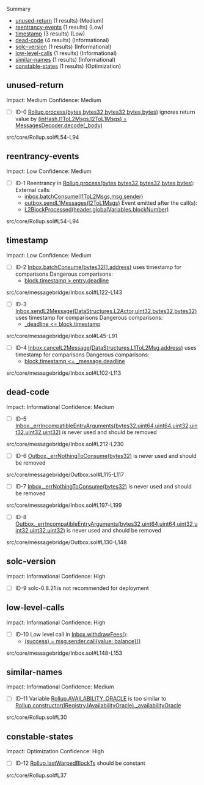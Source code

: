 Summary
 - [unused-return](#unused-return) (1 results) (Medium)
 - [reentrancy-events](#reentrancy-events) (1 results) (Low)
 - [timestamp](#timestamp) (3 results) (Low)
 - [dead-code](#dead-code) (4 results) (Informational)
 - [solc-version](#solc-version) (1 results) (Informational)
 - [low-level-calls](#low-level-calls) (1 results) (Informational)
 - [similar-names](#similar-names) (1 results) (Informational)
 - [constable-states](#constable-states) (1 results) (Optimization)
## unused-return
Impact: Medium
Confidence: Medium
 - [ ] ID-0
[Rollup.process(bytes,bytes32,bytes32,bytes,bytes)](src/core/Rollup.sol#L54-L94) ignores return value by [(inHash,l1ToL2Msgs,l2ToL1Msgs) = MessagesDecoder.decode(_body)](src/core/Rollup.sol#L71-L72)

src/core/Rollup.sol#L54-L94


## reentrancy-events
Impact: Low
Confidence: Medium
 - [ ] ID-1
Reentrancy in [Rollup.process(bytes,bytes32,bytes32,bytes,bytes)](src/core/Rollup.sol#L54-L94):
	External calls:
	- [inbox.batchConsume(l1ToL2Msgs,msg.sender)](src/core/Rollup.sol#L88)
	- [outbox.sendL1Messages(l2ToL1Msgs)](src/core/Rollup.sol#L91)
	Event emitted after the call(s):
	- [L2BlockProcessed(header.globalVariables.blockNumber)](src/core/Rollup.sol#L93)

src/core/Rollup.sol#L54-L94


## timestamp
Impact: Low
Confidence: Medium
 - [ ] ID-2
[Inbox.batchConsume(bytes32[],address)](src/core/messagebridge/Inbox.sol#L122-L143) uses timestamp for comparisons
	Dangerous comparisons:
	- [block.timestamp > entry.deadline](src/core/messagebridge/Inbox.sol#L136)

src/core/messagebridge/Inbox.sol#L122-L143


 - [ ] ID-3
[Inbox.sendL2Message(DataStructures.L2Actor,uint32,bytes32,bytes32)](src/core/messagebridge/Inbox.sol#L45-L91) uses timestamp for comparisons
	Dangerous comparisons:
	- [_deadline <= block.timestamp](src/core/messagebridge/Inbox.sol#L54)

src/core/messagebridge/Inbox.sol#L45-L91


 - [ ] ID-4
[Inbox.cancelL2Message(DataStructures.L1ToL2Msg,address)](src/core/messagebridge/Inbox.sol#L102-L113) uses timestamp for comparisons
	Dangerous comparisons:
	- [block.timestamp <= _message.deadline](src/core/messagebridge/Inbox.sol#L108)

src/core/messagebridge/Inbox.sol#L102-L113


## dead-code
Impact: Informational
Confidence: Medium
 - [ ] ID-5
[Inbox._errIncompatibleEntryArguments(bytes32,uint64,uint64,uint32,uint32,uint32,uint32)](src/core/messagebridge/Inbox.sol#L212-L230) is never used and should be removed

src/core/messagebridge/Inbox.sol#L212-L230


 - [ ] ID-6
[Outbox._errNothingToConsume(bytes32)](src/core/messagebridge/Outbox.sol#L115-L117) is never used and should be removed

src/core/messagebridge/Outbox.sol#L115-L117


 - [ ] ID-7
[Inbox._errNothingToConsume(bytes32)](src/core/messagebridge/Inbox.sol#L197-L199) is never used and should be removed

src/core/messagebridge/Inbox.sol#L197-L199


 - [ ] ID-8
[Outbox._errIncompatibleEntryArguments(bytes32,uint64,uint64,uint32,uint32,uint32,uint32)](src/core/messagebridge/Outbox.sol#L130-L148) is never used and should be removed

src/core/messagebridge/Outbox.sol#L130-L148


## solc-version
Impact: Informational
Confidence: High
 - [ ] ID-9
solc-0.8.21 is not recommended for deployment

## low-level-calls
Impact: Informational
Confidence: High
 - [ ] ID-10
Low level call in [Inbox.withdrawFees()](src/core/messagebridge/Inbox.sol#L148-L153):
	- [(success) = msg.sender.call{value: balance}()](src/core/messagebridge/Inbox.sol#L151)

src/core/messagebridge/Inbox.sol#L148-L153


## similar-names
Impact: Informational
Confidence: Medium
 - [ ] ID-11
Variable [Rollup.AVAILABILITY_ORACLE](src/core/Rollup.sol#L30) is too similar to [Rollup.constructor(IRegistry,IAvailabilityOracle)._availabilityOracle](src/core/Rollup.sol#L39)

src/core/Rollup.sol#L30


## constable-states
Impact: Optimization
Confidence: High
 - [ ] ID-12
[Rollup.lastWarpedBlockTs](src/core/Rollup.sol#L37) should be constant 

src/core/Rollup.sol#L37



